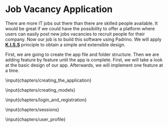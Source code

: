 # Job Vacancy Application

There are more IT jobs out there than there are skilled people available. It would be great if we could have the possibility to offer a platform where users can easily post new jobs vacancies to recruit people for their company.  Now our job is to build this software using Padrino. We will apply [**K.I.S.S**](http://en.wikipedia.org/wiki/KISS_principle) principle to obtain a simple and extensible design.


First, we are going to create the app file and folder structure. Then we are adding feature by feature until the app is complete. First, we will take a look at the basic design of our app. Afterwards, we will implement one feature at a time.

\input{chapters/creating_the_application}

\input{chapters/creating_models}

\input{chapters/login_and_registration}

\input{chapters/sessions}

\input{chapters/user_profile}

